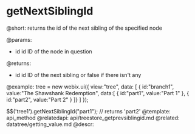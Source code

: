 getNextSiblingId
=============

@short: returns the id of the next sibling of the specified node
	

@params:
- id        id		ID of the node in question

@returns:
- id        id		ID of the next sibling or false if there isn't any

@example:
tree = new webix.ui({
    view:"tree",
    data: [
        { id:"branch1", value:"The Shawshank Redemption", data:[
            { id:"part1", value:"Part 1" },
            { id:"part2", value:"Part 2" }
        ]}
    ]
});

$$('tree1').getNextSiblingId("part1"); // returns 'part2'
@template:	api_method
@relatedapi:
	api/treestore_getprevsiblingid.md
@related:
	datatree/getting_value.md
@descr:


